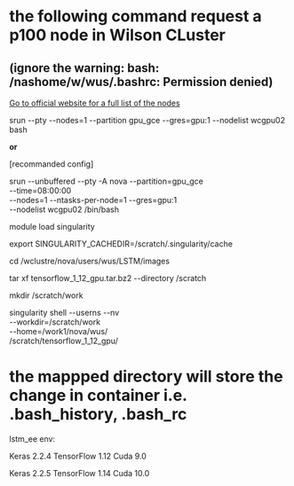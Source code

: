 # the following command request a p100 node in Wilson CLuster 
## (ignore the warning: bash: /nashome/w/wus/.bashrc: Permission denied)

[Go to official website for a full list of the nodes](https://computing.fnal.gov/wilsoncluster/hardware/)

srun --pty --nodes=1 --partition gpu_gce --gres=gpu:1 --nodelist wcgpu02 bash

**or**

[recommanded config]

srun --unbuffered --pty -A nova --partition=gpu_gce \
     --time=08:00:00 \
     --nodes=1 --ntasks-per-node=1 --gres=gpu:1 \
     --nodelist wcgpu02 /bin/bash

module load singularity

export SINGULARITY_CACHEDIR=/scratch/.singularity/cache

cd /wclustre/nova/users/wus/LSTM/images

tar xf tensorflow_1_12_gpu.tar.bz2 --directory /scratch

mkdir /scratch/work

singularity shell --userns --nv \
    --workdir=/scratch/work \
    --home=/work1/nova/wus/ \
    /scratch/tensorflow_1_12_gpu/

# the mappped directory will store the change in container i.e. .bash_history, .bash_rc 

lstm_ee env:

Keras 2.2.4
TensorFlow 1.12
Cuda 9.0

Keras 2.2.5
TensorFlow 1.14
Cuda 10.0
